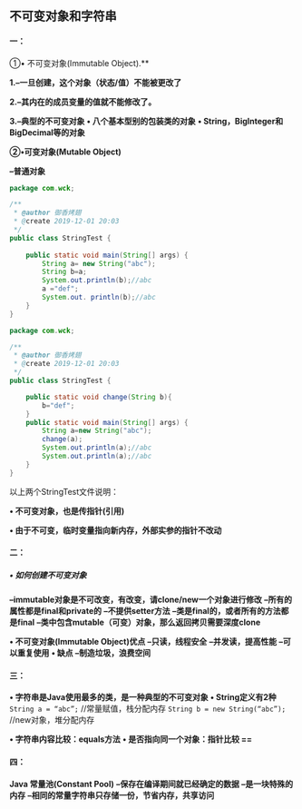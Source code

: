 ## 不可变对象和字符串

#### 一：

①• 不可变对象(Immutable Object).**

**1.–一旦创建，这个对象（状态/值）不能被更改了**

**2.–其内在的成员变量的值就不能修改了。**

**3.–典型的不可变对象**
	**• 八个基本型别的包装类的对象**
	**• String，BigInteger和BigDecimal等的对象**

**②•可变对象(Mutable Object)**

**–普通对象**

```java
package com.wck;

/**
 * @author 御香烤翅
 * @create 2019-12-01 20:03
 */
public class StringTest {
    
    public static void main(String[] args) {
        String a= new String("abc");
        String b=a;
        System.out.println(b);//abc
        a ="def";
        System.out. println(b);//abc
    }
}

```

```java
package com.wck;

/**
 * @author 御香烤翅
 * @create 2019-12-01 20:03
 */
public class StringTest {

    public static void change(String b){
        b="def";
    }
    public static void main(String[] args) {
        String a=new String("abc");
        change(a);
        System.out.println(a);//abc
        System.out.println(a);//abc
    }
}

```

以上两个StringTest文件说明：

**• 不可变对象，也是传指针(引用)**

**• 由于不可变，临时变量指向新内存，外部实参的指针不改动**



#### 二：

##### • 如何创建不可变对象

**–immutable对象是不可改变，有改变，请clone/new一个对象进行修改**
**–所有的属性都是final和private的**
**–不提供setter方法**
**–类是final的，或者所有的方法都是final**
**–类中包含mutable（可变）对象，那么返回拷贝需要深度clone**

**• 不可变对象(Immutable Object)优点**
**–只读，线程安全**
**–并发读，提高性能**
**–可以重复使用**
**• 缺点**
**–制造垃圾，浪费空间**



#### 三：

**• 字符串是Java使用最多的类，是一种典型的不可变对象**
**• String定义有2种**
`String a = “abc”;` //常量赋值，栈分配内存
`String b = new String(“abc”);` //new对象，堆分配内存

**• 字符串内容比较：equals方法**
**• 是否指向同一个对象：指针比较 ==**



#### 四：

**Java 常量池(Constant Pool)**
**–保存在编译期间就已经确定的数据**
**–是一块特殊的内存**
**–相同的常量字符串只存储一份，节省内存，共享访问**



